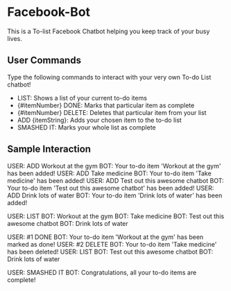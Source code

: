 # Facebook-Bot

This is a To-list Facebook Chatbot helping you keep track of your busy lives. 

## User Commands

Type the following commands to interact with your very own To-do List chatbot!

- LIST: Shows a list of your current to-do items
- {#itemNumber} DONE: Marks that particular item as complete
- {#itemNumber} DELETE: Deletes that particular item from your list
- ADD {itemString}: Adds your chosen item to the to-do list
- SMASHED IT: Marks your whole list as complete


## Sample Interaction

USER: ADD Workout at the gym
BOT: Your to-do item 'Workout at the gym' has been added!
USER: ADD Take medicine
BOT: Your to-do item 'Take medicine' has been added!
USER: ADD Test out this awesome chatbot
BOT: Your to-do item 'Test out this awesome chatbot' has been added!
USER: ADD Drink lots of water
BOT: Your to-do item 'Drink lots of water' has been added!

USER: LIST
BOT: Workout at the gym
BOT: Take medicine
BOT: Test out this awesome chatbot
BOT: Drink lots of water

USER: #1 DONE
BOT: Your to-do item 'Workout at the gym' has been marked as done!
USER: #2 DELETE
BOT: Your to-do item 'Take medicine' has been deleted!
USER: LIST
BOT: Test out this awesome chatbot
BOT: Drink lots of water

USER: SMASHED IT
BOT: Congratulations, all your to-do items are complete!
